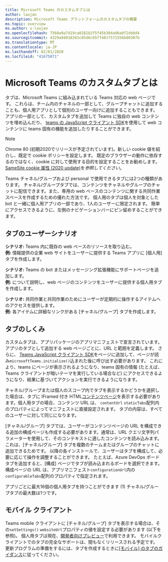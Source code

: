```yaml
---
title: Microsoft Teams のカスタムタブとは
author: laujan
description: Microsoft Teams プラットフォームのカスタムタブの概要
ms.topic: overview
ms.author: v-laujan
ms.openlocfilehash: 7560a9a7d19ca0182b2f5f45b304a96a0f2dddd4
ms.sourcegitcommit: 4329a94918263c85d6c65ff401f571556b80307b
ms.translationtype: MT
ms.contentlocale: ja-JP
ms.lasthandoff: 02/01/2020
ms.locfileid: "41675071"
---
```

# <a name="what-are-microsoft-teams-custom-tabs"></a>Microsoft Teams のカスタムタブとは

タブは、Microsoft Teams に組み込まれている Teams 対応の web ページです。 これらは、チーム内のチャネルの一部として、グループチャットに追加することも、個人用アプリとして個別のユーザー向けに追加することもできます。 アプリの一部として、カスタムタブを追加して Teams に独自の web コンテンツを埋め込んだり、 [teams の JavaScript クライアント SDK](/javascript/api/overview/msteams-client)を使用して web コンテンツに teams 固有の機能を追加したりすることができます。

> [!NOTE]
> Chrome 80 (初期2020でリリースが予定されています)。新しい cookie 値を紹介し、既定で cookie ポリシーを設定します。 既定のブラウザーの動作に依存するのではなく、cookie に対して使用する目的を設定することをお勧めします。 [SameSite cookie 属性 (2020 update)](../resources/samesite-cookie-update.md)を*参照してください*。

Teams チャネル/グループおよび personal で使用できるタブには2つの種類があります。 チャネル/グループタブでは、コンテンツをチャネルやグループのチャットに配信できます。また、専用の web ベースのコンテンツに関する共同作業スペースを作成するための優れた方法です。 個人用のタブは個人を対象とした bot と一緒に個人用アプリの一部であり、1人のユーザーに限定されます。 簡単にアクセスできるように、左側のナビゲーションバーにピン留めすることができます。

## <a name="tabs-user-scenarios"></a>タブのユーザーシナリオ

**シナリオ:** Teams 内に既存の web ベースのリソースを取り込む。 \
**例:** 情報提供の企業 web サイトをユーザーに提供する Teams アプリに [個人用] タブを作成します。

**シナリオ:** Teams の bot またはメッセージング拡張機能にサポートページを追加します。 \
**例:** について説明し、web ページのコンテンツをユーザーに提供する個人用タブを作成します。

**シナリオ:** 共同作業と共同作業のためにユーザーが定期的に操作するアイテムへのアクセスを提供します。 \
**例:** 各アイテムに詳細なリンクがある [チャネル/グループ] タブを作成します。

## <a name="how-do-tabs-work"></a>タブのしくみ

カスタムタブは、アプリパッケージのアプリマニフェストで宣言されています。 アプリのタブとして追加する web ページごとに、URL と範囲を定義します。 さらに、 [Teams JavaScript クライアント SDK](/javascript/api/overview/msteams-client)をページに追加して、ページが読み`microsoftTeams.initialize()`込まれた後に呼び出す必要があります。 これにより、teams にページが表示されるようになり、teams 固有の情報 (たとえば、Teams クライアントが暗いテーマを実行している場合など) にアクセスできるようになり、結果に基づいてアクションを実行できるようになります。

チャネル/グループまたは個人のスコープ内でタブを表示するかどうかを選択した場合は、タブに IFramed 付き HTML[コンテンツページ](~/tabs/how-to/create-tab-pages/content-page.md)を表示する必要があります。個人用タブの場合、コンテンツ URL は、 `contentUrl` `staticTabs`配列内のプロパティによってマニフェストに直接設定されます。 タブの内容は、すべてのユーザーに対して同じになります。

[チャネル/グループ] タブでは、ユーザーがコンテンツページの URL を構成できる追加の構成ページも作成する必要があります。通常は、URL クエリ文字列パラメーターを使用して、そのコンテキストに適したコンテンツを読み込みます。 これは、[チャネル/グループ] タブを複数のチームまたはグループのチャットに追加できるためです。 以降の各インストールで、ユーザーはタブを構成して、必要に応じて操作を調整することができます。 たとえば、Azure DevOps ボードタブを追加すると、[構成] ページでタブが読み込まれるボードを選択できます。 構成ページの URL は、アプリマニフェスト`configurationUrl`内の`configurableTabs`配列のプロパティで指定されます。

アプリごとに最大16個の個人用タブを持つことができます (1) チャネル/グループタブの最大数は1つです。

## <a name="mobile-clients"></a>モバイル クライアント

Teams mobile クライアントに [チャネル/グループ] タブを表示する場合は、その`setSettings()` `websiteUrl`プロパティの値を設定する必要があります (以下を参照)。 個人用タブは現在、[開発者向けプレビュー](~/resources/dev-preview/developer-preview-intro.md)で利用できます。 モバイルクライアントでのタブの完全なサポートは、間もなくリリースされる予定です。 更新プログラムの準備をするには、タブを作成するときに[[モバイル] のタブのガイダンス](~/tabs/design/tabs-mobile.md)に従ってください。
